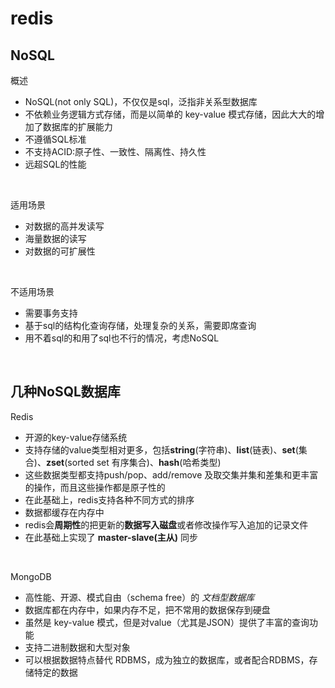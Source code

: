 # redis

## NoSQL

概述 

+ NoSQL(not only SQL)，不仅仅是sql，泛指非关系型数据库
+ 不依赖业务逻辑方式存储，而是以简单的 key-value 模式存储，因此大大的增加了数据库的扩展能力
+ 不遵循SQL标准
+ 不支持ACID:原子性、一致性、隔离性、持久性
+ 远超SQL的性能

<br/>

适用场景


+ 对数据的高并发读写
+ 海量数据的读写
+ 对数据的可扩展性

<br/>

不适用场景

+ 需要事务支持
+ 基于sql的结构化查询存储，处理复杂的关系，需要即席查询
+ 用不着sql的和用了sql也不行的情况，考虑NoSQL

<br/>

## 几种NoSQL数据库

Redis

- 开源的key-value存储系统
- 支持存储的value类型相对更多，包括**string**(字符串)、**list**(链表)、**set**(集合)、**zset**(sorted set 有序集合)、**hash**(哈希类型)
- 这些数据类型都支持push/pop、add/remove 及取交集并集和差集和更丰富的操作，而且这些操作都是原子性的
- 在此基础上，redis支持各种不同方式的排序
- 数据都缓存在内存中
- redis会**周期性**的把更新的**数据写入磁盘**或者修改操作写入追加的记录文件
- 在此基础上实现了 **master-slave(主从)** 同步

<br/>

MongoDB

- 高性能、开源、模式自由（schema free）的 *文档型数据库*
- 数据库都在内存中，如果内存不足，把不常用的数据保存到硬盘
- 虽然是 key-value 模式，但是对value（尤其是JSON）提供了丰富的查询功能
- 支持二进制数据和大型对象
- 可以根据数据特点替代 RDBMS，成为独立的数据库，或者配合RDBMS，存储特定的数据
























